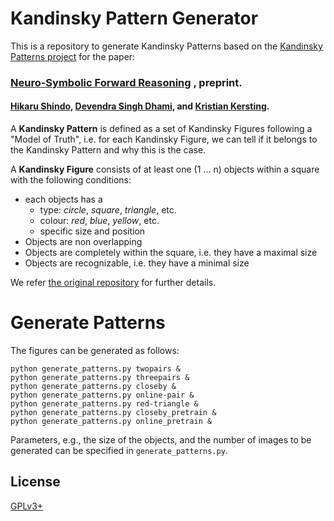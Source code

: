 # Kandinsky Pattern Generator

This is a repository to generate Kandinsky Patterns based on the [Kandinsky Patterns project](https://github.com/human-centered-ai-lab/app-kandinsky-pattern-generator) for the paper:

### [Neuro-Symbolic Forward Reasoning](https://arxiv.org/abs/2110.09383) , preprint.
#### [Hikaru Shindo](https://www.hikarushindo.com/), [Devendra Singh Dhami](https://sites.google.com/view/devendradhami), and [Kristian Kersting](https://ml-research.github.io/people/kkersting/index.html).

A **Kandinsky Pattern** is defined as a set of Kandinsky Figures following a "Model of Truth", i.e. for each  Kandinsky Figure, we can tell if it belongs to the Kandinsky Pattern and why this is the case.

A **Kandinsky Figure** consists of at least one (1 ... n) objects within a square with the following conditions:

* each objects has a
  - type: *circle*, *square*,  *triangle*, etc.
  - colour: *red*, *blue*,  *yellow*, etc.
  - specific size and position
* Objects are non overlapping
* Objects are completely within the square, i.e. they have a maximal size
* Objects are recognizable, i.e. they have a minimal size

We refer [the original repository](https://github.com/human-centered-ai-lab/app-kandinsky-pattern-generator) for further details. 


# Generate Patterns
The figures can be generated as follows:
```
python generate_patterns.py twopairs &
python generate_patterns.py threepairs &
python generate_patterns.py closeby &
python generate_patterns.py online-pair &
python generate_patterns.py red-triangle &
python generate_patterns.py closeby_pretrain &
python generate_patterns.py online_pretrain &
```

Parameters, e.g., the size of the objects, and the number of images to be generated can be specified in `generate_patterns.py`.


## License

[GPLv3+](https://choosealicense.com/licenses/gpl-3.0/)
